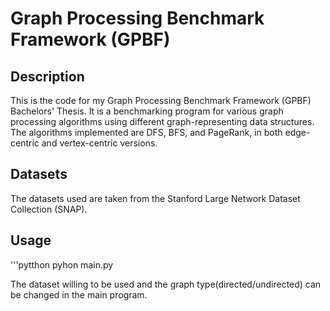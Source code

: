 # Graph Processing Benchmark Framework (GPBF)

## Description
This is the code for my Graph Processing Benchmark Framework (GPBF) Bachelors' Thesis. It is a benchmarking program for various graph processing algorithms using different graph-representing data structures. The algorithms implemented are DFS, BFS, and PageRank, in both edge-centric and vertex-centric versions.

## Datasets
The datasets used are taken from the Stanford Large Network Dataset Collection (SNAP).

## Usage 
'''pytthon
pyhon main.py

The dataset willing to be used and the graph type(directed/undirected) can be changed in the main program.
